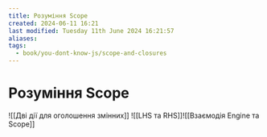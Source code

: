 ```yaml
---
title: Розуміння Scope
created: 2024-06-11 16:21
last modified: Tuesday 11th June 2024 16:21:57
aliases: 
tags:
  - book/you-dont-know-js/scope-and-closures
---
```

# Розуміння Scope

![[Дві дії для оголошення змінних]]
![[LHS та RHS]]![[Взаємодія Engine та Scope]]